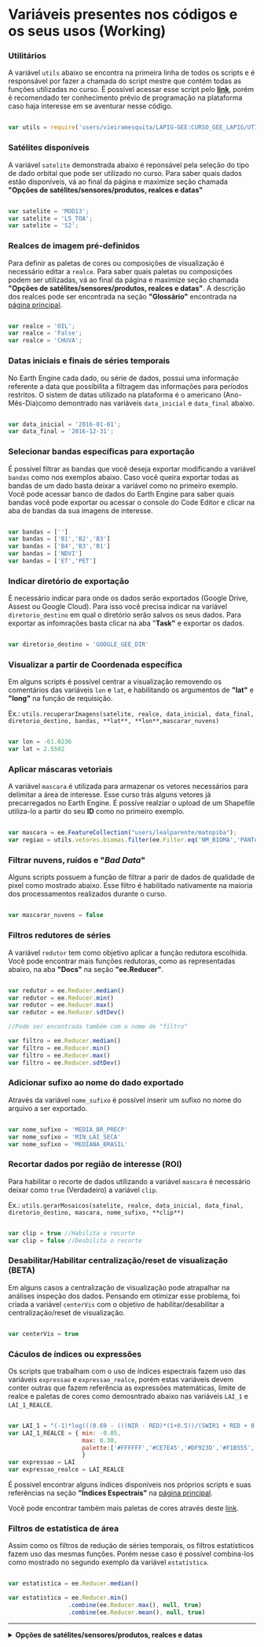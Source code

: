 # Variáveis presentes nos códigos e os seus usos (Working)

### Utilitários

A variável ``utils`` abaixo se encontra na primeira linha de todos os scripts e é responsável por fazer a chamada do script mestre que contém todas as funções utilizadas no curso.
É possível acessar esse script pelo [**link**](https://code.earthengine.google.com/fa8f980b77fcbe151f54bd4727f7f26e), porém é recomendado ter conhecimento prévio de programação na plataforma caso haja interesse em se aventurar nesse código.

```JavaScript

var utils = require('users/vieiramesquita/LAPIG-GEE:CURSO_GEE_LAPIG/UTILITARIOS')

```

### Satélites disponíveis

A variável ``satelite`` demonstrada abaixo é reponsável pela seleção do tipo de dado orbital que pode ser utilizado no curso. Para saber quais dados estão disponíveis, vá ao final da página e maximize seção chamada **"Opções de satélites/sensores/produtos, realces e datas"**

```JavaScript

var satelite = 'MOD13';
var satelite = 'L5_TOA';
var satelite = 'S2';

```

### Realces de imagem pré-definidos

Para definir as paletas de cores ou composições de visualização é necessário editar a ``realce``. Para saber quais paletas ou composições podem ser utilizadas, vá ao final da página e maximize seção chamada **"Opções de satélites/sensores/produtos, realces e datas"**. A descrição dos realces pode ser encontrada na seção **"Glossário"** encontrada na [página principal](https://github.com/vieiramesquita/LAPIG-GEE).

```JavaScript

var realce = 'OIL';
var realce = 'False';
var realce = 'CHUVA';

```

### Datas iniciais e finais de séries temporais

No Earth Engine cada dado, ou série de dados, possui uma informação referente a data que possibilita a filtragem das informações para períodos restritos. O sistem de datas utilizado na plataforma é o americano (Ano-Mês-Dia)como demontrado nas variáveis ``data_inicial`` e ``data_final`` abaixo.

```javascript

var data_inicial = '2016-01-01';
var data_final = '2016-12-31';

```

### Selecionar bandas específicas para exportação

É possível filtrar as bandas que você deseja exportar modificando a variável ``bandas`` como nos exemplos abaixo. Caso você queira exportar todas as bandas de um dado basta deixar a variável como no primeiro exemplo. Você pode acessar banco de dados do Earth Engine para saber quais bandas você pode exportar ou acessar o console do Code Editor e clicar na aba de bandas da sua imagens de interesse.

```javascript

var bandas = ['']
var bandas = ['B1','B2','B3']
var bandas = ['B4','B3','B1']
var bandas = ['NDVI']
var bandas = ['ET','PET']

```

### Indicar diretório de exportação

É necessário indicar para onde os dados serão exportados (Google Drive, Assest ou Google Cloud). Para isso você precisa indicar na variável ``diretorio_destino`` em qual o diretório serão salvos os seus dados. Para exportar as infomrações basta clicar na aba "**Task"** e exportar os dados.

```javascript

var diretorio_destino = 'GOOGLE_GEE_DIR'

```

### Visualizar a partir de Coordenada específica

Em alguns scripts é possível centrar a visualização removendo os comentários das variáveis ``lon``  e ``lat``, e habilitando os argumentos de **"lat"** e **"long"** na função de requisição.

Ex.: ``utils.recuperarImagens(satelite, realce, data_inicial, data_final, diretorio_destino, bandas, **lat**, **lon**,mascarar_nuvens)``

```javascript

var lon = -61.0236
var lat = 2.5502

```

### Aplicar máscaras vetoriais

A variável ``mascara`` é utilizada para armazenar os vetores necessários para delimitar a área de interesse. Esse curso trás alguns vetores já precarregados no Earth Engine. É possíve realziar o upload de um Shapefile utiliza-lo a partir do seu **ID** como no primeiro exemplo.

```javascript

var mascara = ee.FeatureCollection("users/lealparente/matopiba");
var regiao = utils.vetores.biomas.filter(ee.Filter.eq('NM_BIOMA','PANTANAL'))

```


### Filtrar nuvens, ruídos e "_Bad Data_"

Alguns scripts possuem a função de filtrar a parir de dados de qualidade de pixel como mostrado abaixo. Esse filtro é habilitado nativamente na maioria dos processamentos realizados durante o curso. 

```javascript

var mascarar_nuvens = false

```

### Filtros redutores de séries

A variável ``redutor`` tem como objetivo aplicar a função redutora escolhida. Você pode encontrar mais funções redutoras, como as representadas abaixo, na aba **"Docs"** na seção **"ee.Reducer"**.

```javascript

var redutor = ee.Reducer.median()
var redutor = ee.Reducer.min()
var redutor = ee.Reducer.max()
var redutor = ee.Reducer.sdtDev()

//Pode ser encontrada também com o nome de "filtro"

var filtro = ee.Reducer.median()
var filtro = ee.Reducer.min()
var filtro = ee.Reducer.max()
var filtro = ee.Reducer.sdtDev()

```

### Adicionar sufixo ao nome do dado exportado

Através da variável ``nome_sufixo`` é possível inserir um sufixo no nome do arquivo a ser exportado.

```javascript

var nome_sufixo = 'MEDIA_BR_PRECP'
var nome_sufixo = 'MIN_LAI_SECA'
var nome_sufixo = 'MEDIANA_BRASIL'

```

### Recortar dados por região de interesse (ROI)

Para habilitar o recorte de dados utilizando a variável ``mascara`` é necessário deixar como ``true`` (Verdadeiro) a variável ``clip``.

Ex.: ``utils.gerarMosaicos(satelite, realce, data_inicial, data_final, diretorio_destino, mascara, nome_sufixo, **clip**)``

```javascript

var clip = true //Habilita o recorte
var clip = false //Desbilita o recorte

```

### Desabilitar/Habilitar centralização/reset de visualização (BETA)

Em alguns casos a centralização de visualização pode atrapalhar na análises inspeção dos dados. Pensando em otimizar esse problema, foi criada a variável ``centerVis`` com o objetivo de habilitar/desabilitar a centralização/reset de visualização.

```javascript

var centerVis = true

```

### Cáculos de índices ou expressões

Os scripts que trabalham com o uso de índices espectrais fazem uso das variáveis ``expressao`` e ``expressao_realce``, porém estas variáveis devem conter outras que fazem referência as expressões matemáticas, limite de realce e paletas de cores como demosntrado abaixo nas variáveis ``LAI_1`` e  ``LAI_1_REALCE``.

```javascript

var LAI_1 = "(-1)*log(((0.69 - (((NIR - RED)*(1+0.5))/(SWIR1 + RED + 0.5)))/0.59)/0.91)"
var LAI_1_REALCE = { min: -0.05,
                     max: 0.30,
                     palette:['#FFFFFF','#CE7E45','#DF923D','#F1B555','#FCD163','#99B718','#74A901' ,'#66A000','#529400','#3E8601','#207401','#056201','#004C00','#023B01','#012E01','#011D01','#011301']
                     }
var expressao = LAI
var expressao_realce = LAI_REALCE

```

É possivel encontrar alguns índices disponíveis nos próprios scripts e suas referências na seção **"Índices Espectrais"** na [página principal](https://github.com/vieiramesquita/LAPIG-GEE).

Você pode encontrar também mais paletas de cores através deste [link](https://github.com/gee-community/ee-palettes).

### Filtros de estatística de área

Assim como os filtros de redução de séries temporais, os filtros estatísticos fazem uso das mesmas funções. Porém nesse caso é possível combina-los como mostrado no segundo exemplo da variável ``estatística``.

```javascript

var estatistica = ee.Reducer.median()

var estatistica = ee.Reducer.min()
                 .combine(ee.Reducer.max(), null, true)
                 .combine(ee.Reducer.mean(), null, true)

```

---------------

<details>
<summary> <b>Opções de satélites/sensores/produtos, realces e datas</b> </summary>
<p>

### [TRMM 3B43 V7 (GLOBAL)](https://developers.google.com/earth-engine/datasets/catalog/TRMM_3B43V7)
    var satelite = 'TRMM' 
    var realce = 'Chuva' 
    var data_inicial = '1998-01-01'
    var data_final = 'Atual'

### [ALOS DEM 30M (GLOBAL)](https://developers.google.com/earth-engine/datasets/catalog/JAXA_ALOS_AW3D30_V1_1)
    var satelite = 'ALOS' 
    var realce = 'ALT' 
Não necessita de data_inicial e/ou data_final

### [SRTM V4 30M (GLOBAL)](https://developers.google.com/earth-engine/datasets/catalog/USGS_SRTMGL1_003)
    var satelite = 'SRTM' 
    var realce = 'ALT' 
Não necessita de data_inicial e/ou data_final

### [MOD11A2 TEMPERATURA DE SUPERFICIE (GLOBAL)](https://developers.google.com/earth-engine/datasets/catalog/MODIS_006_MOD11A1)
    var satelite = 'MOD11' 
    var realce = 'TEMP' 
    var data_inicial = '2000-03-05'
    var data_final = 'Atual'

### [MOD13Q1 INDICE DE VEGETACAO (GLOBAL)](https://developers.google.com/earth-engine/datasets/catalog/MODIS_006_MOD13Q1)
    var satelite = 'MOD13' 
    var realce = 'NDVI' ou 'EVI' ou 'Agri'
    var data_inicial = '2000-02-18'
    var data_final = 'Atual'

### [MOD16A2 EVAPOTRANSPIRACAO (GLOBAL)](https://developers.google.com/earth-engine/datasets/catalog/MODIS_006_MOD16A2)
    var satelite = 'MOD16' 
    var realce = 'ET' ou 'PET'
    var data_inicial = '2000-01-01'
    var data_final = 'Atual' 

### [LANDSAT 5 TOA](https://developers.google.com/earth-engine/datasets/catalog/LANDSAT_LT05_C01_T1_TOA) ou [LANDSAT 5 SR](https://developers.google.com/earth-engine/datasets/catalog/LANDSAT_LT05_C01_T1_SR)
    var satelite = 'L5_TOA' ou 'L5_SR'
    var realce = 'Agri' ou 'False' ou 'True'
    var data_inicial = '1984-03-01'
    var data_final = 2012-05-05

### [LANDSAT 7 TOA](https://developers.google.com/earth-engine/datasets/catalog/LANDSAT_LE07_C01_T1_TOA) ou [LANDSAT 7 SR](https://developers.google.com/earth-engine/datasets/catalog/LANDSAT_LE07_C01_T1_SR)
    var satelite = 'L7_TOA' ou 'L7_SR'
    var realce = 'Agri' ou 'False' ou 'True'
    var data_inicial = '1999-01-01'
    var data_final = 'Atual' 

### [LANDSAT 8 TOA](https://developers.google.com/earth-engine/datasets/catalog/LANDSAT_LC08_C01_T1_SR) ou [LANDSAT 8 SR](https://developers.google.com/earth-engine/datasets/catalog/LANDSAT_LC08_C01_T1_SR)
    var satelite = 'L8_TOA' ou 'L8_SR'
    var realce = 'Agri' ou 'False' ou 'True'
    var data_inicial = '2013-04-11'
    var data_final = 'Atual' 

### [SENTINEL 1A & 1B SAR GRD](https://developers.google.com/earth-engine/datasets/catalog/COPERNICUS_S1_GRD) 
    var satelite = 'S1' 
    var realce = 'SAR' 
    var data_inicial = '2014-10-03'
    var data_final = 'Atual'

### [SENTINEL 2A & 2B TOA](https://developers.google.com/earth-engine/datasets/catalog/COPERNICUS_S2)
    var satelite = 'S2' 
    var realce = 'Agri' ou 'False' ou 'False20' ou 'True'
    var data_inicial = '2015-06-23 '
    var data_final = 'Atual'

### [SENTINEL 3 OLCI](https://developers.google.com/earth-engine/datasets/catalog/COPERNICUS_S3_OLCI)
    var satelite = 'S3'
    var realce = 'False' ou 'True'
    var data_inicial = '2016-10-18'
    var data_final = 'Atual'

</p>
</details>
